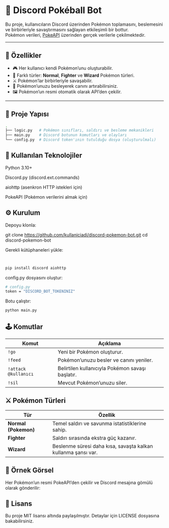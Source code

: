# 🐉 Discord Pokéball Bot

Bu proje, kullanıcıların Discord üzerinden Pokémon toplamasını, beslemesini ve birbirleriyle savaştırmasını sağlayan etkileşimli bir bottur.  
Pokémon verileri, [PokeAPI](https://pokeapi.co/) üzerinden gerçek verilerle çekilmektedir.

---

## 🚀 Özellikler

- 🎮 Her kullanıcı kendi Pokémon’unu oluşturabilir.  
- 🧩 Farklı türler: **Normal**, **Fighter** ve **Wizard** Pokémon türleri.  
- ⚔️ Pokémon’lar birbirleriyle savaşabilir.  
- 🍎 Pokémon’unuzu besleyerek canını artırabilirsiniz.  
- 🖼️ Pokémon’un resmi otomatik olarak API’den çekilir.

---

## 🧠 Proje Yapısı

```bash
.
├── logic.py   # Pokémon sınıfları, saldırı ve besleme mekanikleri
├── main.py    # Discord botunun komutları ve olayları
└── config.py  # Discord token'ının tutulduğu dosya (oluşturulmalı)
```

## 🧩 Kullanılan Teknolojiler

Python 3.10+

Discord.py (discord.ext.commands)

aiohttp (asenkron HTTP istekleri için)

PokeAPI (Pokémon verilerini almak için)


## ⚙️ Kurulum

Depoyu klonla:

git clone https://github.com/kullaniciadi/discord-pokemon-bot.git
cd discord-pokemon-bot


Gerekli kütüphaneleri yükle:
```bash


pip install discord aiohttp
```

config.py dosyasını oluştur:
```bash
# config.py
token = "DISCORD_BOT_TOKENINIZ"
```

Botu çalıştır:
```bash
python main.py
```


## 🕹️ Komutlar
| Komut                | Açıklama                                         |
| -------------------- | ------------------------------------------------ |
| `!go`                | Yeni bir Pokémon oluşturur.                      |
| `!feed`              | Pokémon’unuzu besler ve canını yeniler.          |
| `!attack @kullanıcı` | Belirtilen kullanıcıyla Pokémon savaşı başlatır. |
| `!sil`               | Mevcut Pokémon’unuzu siler.                      |



## ⚔️ Pokémon Türleri
| Tür                  | Özellik                                                       |
| -------------------- | ------------------------------------------------------------- |
| **Normal (Pokemon)** | Temel saldırı ve savunma istatistiklerine sahip.              |
| **Fighter**          | Saldırı sırasında ekstra güç kazanır.                         |
| **Wizard**           | Beslenme süresi daha kısa, savaşta kalkan kullanma şansı var. |


## 📸 Örnek Görsel
Her Pokémon’un resmi PokeAPI’den çekilir ve Discord mesajına gömülü olarak gönderilir:


## 🧾 Lisans

Bu proje MIT lisansı altında paylaşılmıştır.
Detaylar için LICENSE
dosyasına bakabilirsiniz.


